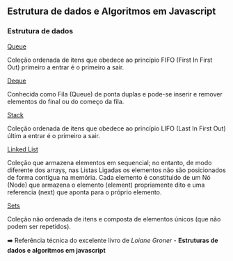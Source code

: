 ## Estrutura de dados e Algoritmos em Javascript

### Estrutura de dados

[Queue](https://github.com/guerlak/algoritmos_estrutura-de-dados_js/blob/master/estrutura-de-dados/queues/Queue.js)

Coleção ordenada de itens que obedece ao princípio FIFO (First In First Out) primeiro a entrar é o primeiro a sair.

[Deque](https://github.com/guerlak/algoritmos_estrutura-de-dados_js/tree/master/estrutura-de-dados/deques)

Conhecida como Fila (Queue) de ponta duplas e pode-se inserir e remover elementos do final ou do começo da fila.

[Stack](https://github.com/guerlak/algoritmos_estrutura-de-dados_js/tree/master/estrutura-de-dados/stacks)

Coleção ordenada de itens que obedece ao princípio LIFO (Last In First Out) últim a entrar é o primeiro a sair.

[Linked List](https://github.com/guerlak/algoritmos_estrutura-de-dados_js/blob/master/estrutura-de-dados/linked_lists/LinkedList.js)

Coleção que armazena elementos em sequencial; no entanto, de modo diferente dos arrays, nas Listas Ligadas os elementos não são posicionados de forma contígua na memória. Cada elemento é constituido de um Nó (Node) que armazena o elemento (element) propriamente dito e uma referencia (next) que aponta para o próprio elemento.

[Sets](https://github.com/guerlak/algoritmos_estrutura-de-dados_js/blob/master/estrutura-de-dados/sets/Set.js)

Coleção não ordenada de itens e composta de elementos únicos (que não podem ser repetidos).

:arrow_right: Referência técnica do excelente livro de _Loiane Groner_ - **Estruturas de dados e algoritmos em javascript**
